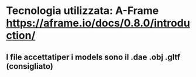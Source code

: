 # Tecnologia utilizzata: A-Frame https://aframe.io/docs/0.8.0/introduction/

## I file accettatiper i models sono il .dae .obj .gltf (consigliato)
